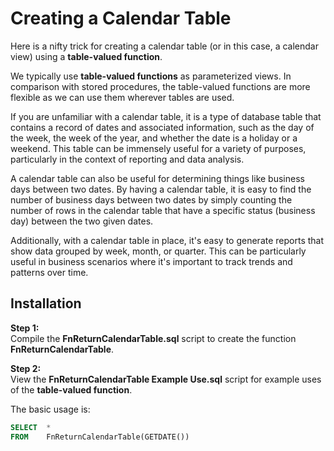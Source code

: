 # Creating a Calendar Table

Here is a nifty trick for creating a calendar table (or in this case, a calendar view) using a **table-valued function**.

We typically use **table-valued functions** as parameterized views. In comparison with stored procedures, the table-valued functions are more flexible as we can use them wherever tables are used.

If you are unfamiliar with a calendar table, it is a type of database table that contains a record of dates and associated information, such as the day of the week, the week of the year, and whether the date is a holiday or a weekend. This table can be immensely useful for a variety of purposes, particularly in the context of reporting and data analysis.

A calendar table can also be useful for determining things like business days between two dates. By having a calendar table, it is easy to find the number of business days between two dates by simply counting the number of rows in the calendar table that have a specific status (business day) between the two given dates.

Additionally, with a calendar table in place, it's easy to generate reports that show data grouped by week, month, or quarter. This can be particularly useful in business scenarios where it's important to track trends and patterns over time.

## Installation

**Step 1:**  
Compile the **FnReturnCalendarTable.sql** script to create the function **FnReturnCalendarTable**.  

**Step 2:**  
View the **FnReturnCalendarTable Example Use.sql** script for example uses of the **table-valued function**.

The basic usage is:
```sql
SELECT  *
FROM    FnReturnCalendarTable(GETDATE())
```
